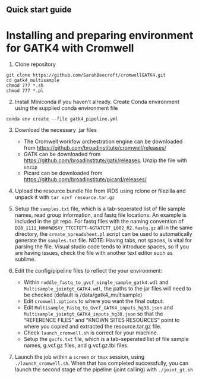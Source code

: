 

## Quick start guide
# Installing and preparing environment for GATK4 with Cromwell

1. Clone repository
```
git clone https://github.com/SarahBeecroft/cromwellGATK4.git
cd gatk4_multisample 
chmod 777 *.sh
chmod 777 *.pl
```

2. Install Miniconda if you haven’t already. Create Conda environment using the supplied conda environment file
```
conda env create --file gatk4_pipeline.yml
```

3. Download the necessary .jar files
    + The Cromwell workfow orchestration engine can be downloaded from https://github.com/broadinstitute/cromwell/releases/ 
    + GATK can be downloaded from https://github.com/broadinstitute/gatk/releases. Unzip the file with `unzip` 
    + Picard can be downloaded from https://github.com/broadinstitute/picard/releases/


4. Upload the resource bundle file from IRDS using rclone or filezilla and unpack it with `tar xzvf resource.tar.gz`

5. Setup the `samples.txt` file, which is a tab-seperated list of file sample names, read group information, and fastq file locations. An example is included in the git repo. For fastq files with the naming convention of `D20_1111_HHWHWDSXY_TTCCTGTT-AGTATCTT_L002_R2.fastq.gz` all in the same directory, the `create_spreadsheet.pl` script can be used to automatically generate the `samples.txt` file. NOTE: Having tabs, not spaces, is vital for parsing the file. Visual studio code tends to introduce spaces, so if you are having issues, check the file with another text editor such as sublime. 

6. Edit the config/pipeline files to reflect the your environment:
    + Within `ruddle_fastq_to_gvcf_single_sample_gatk4.wdl` and `Multisample_jointgt_GATK4.wdl`, the paths to the jar files will need to be checked (default is /data/gatk4_multisample)
    + Edit `cromwell.options` to where you want the final output.
    + Edit `Multisample_Fastq_to_Gvcf_GATK4_inputs_hg38.json` and `Multisample_jointgt_GATK4_inputs_hg38.json` so that the “REFERENCE FILES” and “KNOWN SITES RESOURCES” point to where you copied and extracted the resource.tar.gz file.
    + Check `launch_cromwell.sh` is correct for your machine.
    + Setup the `gvcfs.txt` file, which is a tab-seperated list of file sample names, g.vcf.gz files, and g.vcf.gz.tbi files. 
  
  7. Launch the job within a `screen` or `tmux` session, using `./launch_cromwell.sh`. When that has completed successfully, you can launch the second stage of the pipeline (joint calling) with `./joint_gt.sh`
